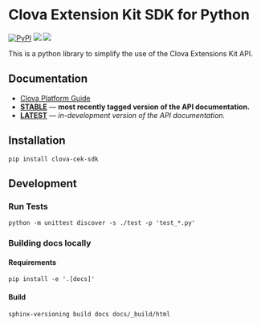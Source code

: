 # Clova Extension Kit SDK for Python

[![PyPI](https://img.shields.io/pypi/v/clova-cek-sdk.svg)](https://pypi.python.org/pypi/clova-cek-sdk)
[![][docs-stable-img]][docs-stable-url]
[![][docs-latest-img]][docs-latest-url]

This is a python library to simplify the use of the Clova Extensions Kit API.

## Documentation

* [Clova Platform Guide](https://clova-developers.line.me/guide/)
* [**STABLE**][docs-stable-url] &mdash; **most recently tagged version of the API documentation.**
* [**LATEST**][docs-latest-url] &mdash; *in-development version of the API documentation.*

## Installation

```
pip install clova-cek-sdk
```

## Development

### Run Tests

```
python -m unittest discover -s ./test -p 'test_*.py'
```

### Building docs locally

#### Requirements

```
pip install -e '.[docs]'
```

#### Build

```
sphinx-versioning build docs docs/_build/html
```

[docs-latest-img]: https://img.shields.io/badge/docs-latest-blue.svg
[docs-latest-url]: https://clova-cek-sdk-python.readthedocs.io/en/latest/

[docs-stable-img]: https://img.shields.io/badge/docs-stable-blue.svg
[docs-stable-url]: https://clova-cek-sdk-python.readthedocs.io/en/stable/
